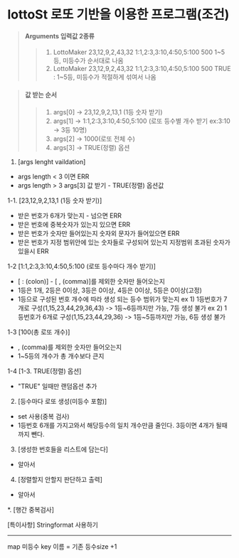# lottoSt 로또 기반을 이용한 프로그램(조건)

> #### Arguments 입력값 2종류
>> 1. LottoMaker 23,12,9,2,43,32 1:1,2:3,3:10,4:50,5:100 500       1~5등, 미등수가 순서대로 나옴</br>
>> 2. LottoMaker 23,12,9,2,43,32 1:1,2:3,3:10,4:50,5:100 500 TRUE : 1~5등, 미등수가 적절하게 섞여서 나옴

> #### 값 받는 순서
>> 1. args[0] -> 23,12,9,2,13,1 (1등 숫자 받기)</br>
>> 2. args[1] -> 1:1,2:3,3:10,4:50,5:100 (로또 등수별 개수 받기 ex:3:10 -> 3등 10명)</br>
>> 3. args[2] -> 1000(로또 전체 수)</br>
>> 4. args[3] -> TRUE(정렬) 옵션</br>


1. [args lenght vaildation]
- args length < 3 이면 ERR
- args length > 3 args[3] 값 받기 - TRUE(정렬) 옵션값

1-1. [23,12,9,2,13,1 (1등 숫자 받기)]
- 받은 번호가 6개가 맞는지 - 넘으면 ERR
- 받은 번호에 중복숫자가 있는지 있으면 ERR
- 받은 번호가 숫자만 들어있는지 숫자외 문자가 들어있으면 ERR
- 받은 번호가 지정 범위안에 있는 숫자들로 구성되어 있는지 지정범위 초과된 숫자가 있을시 ERR

1-2 [1:1,2:3,3:10,4:50,5:100 (로또 등수마다 개수 받기)]
- [ : (colon)] - [ , (comma)]를 제외한 숫자만 들어오는지
- 1등은 1개, 2등은 0이상, 3등은 0이상, 4등은 0이상, 5등은 0이상(고정)
- 1등으로 구성된 번호 개수에 따라 생성 되는 등수 범위가 맞는지 
ex 1) 1등번호가 7개로 구성(1,15,23,44,29,36,43) -> 1등~6등까지만 가능, 7등 생성 불가
ex 2) 1등번호가 6개로 구성(1,15,23,44,29,36)    -> 1등~5등까지만 가능, 6등 생성 불가

1-3 [100(총 로또 개수)]
- , (comma)를 제외한 숫자만 들어오는지
- 1~5등의 개수가 총 개수보다 큰지

1-4 [1-3. TRUE(정렬) 옵션]
- "TRUE" 일때만 랜덤옵션 추가

2. [등수마다 로또 생성(미등수 포함)]
- set 사용(중복 검사)
- 1등번호 6개를 가지고와서 해당등수의 일치 개수만큼 줄인다. 3등이면 4개가 될때까지 뺀다.

3. [생성한 번호들을 리스트에 담는다]
- 알아서

4. [정렬할지 안할지 판단하고 출력]
- 알아서


*. [행간 중복검사]

[특이사항]
Stringformat 사용하기

---------------------------
map 미등수 key 이름 = 기존 등수size +1 
